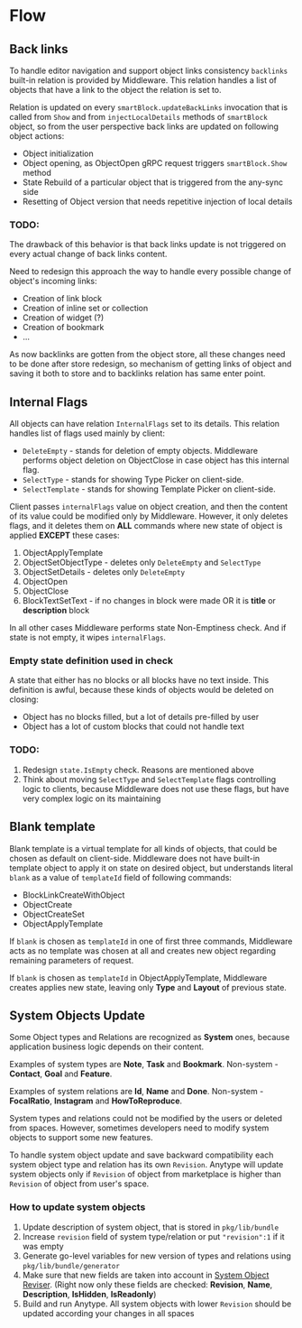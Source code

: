 # Flow
## Back links
To handle editor navigation and support object links consistency `backlinks` built-in relation is provided by Middleware. This relation handles a list of objects that have a link to the object the relation is set to.

Relation is updated on every `smartBlock.updateBackLinks` invocation that is called from `Show` and from `injectLocalDetails` methods of `smartBlock` object, so from the user perspective back links are updated on following object actions:

- Object initialization
- Object opening, as ObjectOpen gRPC request triggers `smartBlock.Show` method
- State Rebuild of a particular object that is triggered from the any-sync side
- Resetting of Object version that needs repetitive injection of local details

### TODO:
The drawback of this behavior is that back links update is not triggered on every actual change of back links content.

Need to redesign this approach the way to handle every possible change of object's incoming links:

- Creation of link block
- Creation of inline set or collection
- Creation of widget (?)
- Creation of bookmark
- ...

As now backlinks are gotten from the object store, all these changes need to be done after store redesign, so mechanism of getting links of object and saving it both to store and to backlinks relation has same enter point.

## Internal Flags
All objects can have relation `InternalFlags` set to its details. This relation handles list of flags used mainly by client:

- `DeleteEmpty` - stands for deletion of empty objects. Middleware performs object deletion on ObjectClose in case object has this internal flag.
- `SelectType` - stands for showing Type Picker on client-side.
- `SelectTemplate` - stands for showing Template Picker on client-side.

Client passes `internalFlags` value on object creation, and then the content of its value could be modified only by Middleware. However, it only deletes flags, and it deletes them on **ALL** commands where new state of object is applied **EXCEPT** these cases:

1. ObjectApplyTemplate
2. ObjectSetObjectType - deletes only `DeleteEmpty` and `SelectType`
3. ObjectSetDetails - deletes only `DeleteEmpty`
4. ObjectOpen
5. ObjectClose
6. BlockTextSetText - if no changes in block were made OR it is **title** or **description** block

In all other cases Middleware performs state Non-Emptiness check. And if state is not empty, it wipes `internalFlags`.

### Empty state definition used in check
A state that either has no blocks or all blocks have no text inside. This definition is awful, because these kinds of objects would be deleted on closing:

- Object has no blocks filled, but a lot of details pre-filled by user
- Object has a lot of custom blocks that could not handle text

### TODO:

1. Redesign `state.IsEmpty` check. Reasons are mentioned above
2. Think about moving `SelectType` and `SelectTemplate` flags controlling logic to clients, because Middleware does not use these flags, but have very complex logic on its maintaining

## Blank template
Blank template is a virtual template for all kinds of objects, that could be chosen as default on client-side. Middleware does not have built-in template object to apply it on state on desired object, but understands literal `blank` as a value of `templateId` field of following commands:

- BlockLinkCreateWithObject
- ObjectCreate
- ObjectCreateSet
- ObjectApplyTemplate

If `blank` is chosen as `templateId` in one of first three commands, Middleware acts as no template was chosen at all and creates new object regarding remaining parameters of request.

If `blank` is chosen as `templateId` in ObjectApplyTemplate, Middleware creates applies new state, leaving only **Type** and **Layout** of previous state.

## System Objects Update
Some Object types and Relations are recognized as **System** ones, because application business logic depends on their content.

Examples of system types are **Note**, **Task** and **Bookmark**. Non-system - **Contact**, **Goal** and **Feature**.

Examples of system relations are **Id**, **Name** and **Done**. Non-system - **FocalRatio**, **Instagram** and **HowToReproduce**.

System types and relations could not be modified by the users or deleted from spaces.
However, sometimes developers need to modify system objects to support some new features.

To handle system object update and save backward compatibility each system object type and relation has its own `Revision`.
Anytype will update system objects only if `Revision` of object from marketplace is higher than `Revision` of object from user's space.

### How to update system objects

1. Update description of system object, that is stored in `pkg/lib/bundle`
2. Increase `revision` field of system type/relation or put `"revision":1` if it was empty
3. Generate go-level variables for new version of types and relations using `pkg/lib/bundle/generator`
4. Make sure that new fields are taken into account in [System Object Reviser](../core/block/object/objectcreator/systemobjectreviser.go).
   (Right now only these fields are checked: **Revision**, **Name**, **Description**, **IsHidden**, **IsReadonly**)
5. Build and run Anytype. All system objects with lower `Revision` should be updated according your changes in all spaces